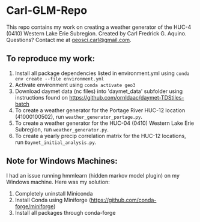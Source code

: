 # Carl-GLM-Repo
This repo contains my work on creating a weather generator of the HUC-4 (0410) Western Lake Erie Subregion. 
Created by Carl Fredrick G. Aquino. Questions? Contact me at geosci.carl@gmail.com.

## To reproduce my work:
1. Install all package dependencies listed in environment.yml using `conda env create --file environment.yml`
3. Activate environment using `conda activate geo3`
5. Download daymet data (nc files) into 'daymet_data' subfolder using instructions found on https://github.com/ornldaac/daymet-TDStiles-batch
6. To create a weather generator for the Portage River HUC-12 location (41000100502), run `weather_generator_portage.py`.
7. To create a weather generator for the HUC-04 (0410) Western Lake Erie Subregion, run `weather_generator.py`.
8. To create a yearly precip correlation matrix for the HUC-12 locations, run `Daymet_initial_analysis.py`.

## Note for Windows Machines:
I had an issue running hmmlearn (hidden markov model plugin) on my Windows machine.  Here was my solution:
1. Completely uninstall Miniconda
2. Install Conda using Miniforge (https://github.com/conda-forge/miniforge)
3. Install all packages through conda-forge
